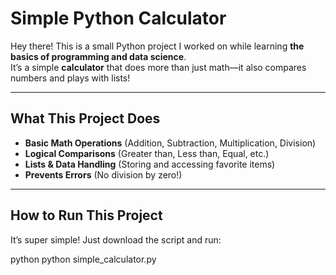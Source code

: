 #  Simple Python Calculator

Hey there! 
This is a small Python project I worked on while learning **the basics of programming and data science**.  
It’s a simple **calculator** that does more than just math—it also compares numbers and plays with lists! 

---

## What This Project Does
- **Basic Math Operations** (Addition, Subtraction, Multiplication, Division)
- **Logical Comparisons** (Greater than, Less than, Equal, etc.)
- **Lists & Data Handling** (Storing and accessing favorite items)
- **Prevents Errors** (No division by zero!)

---

## How to Run This Project
It’s super simple! Just download the script and run:

python
python simple_calculator.py
